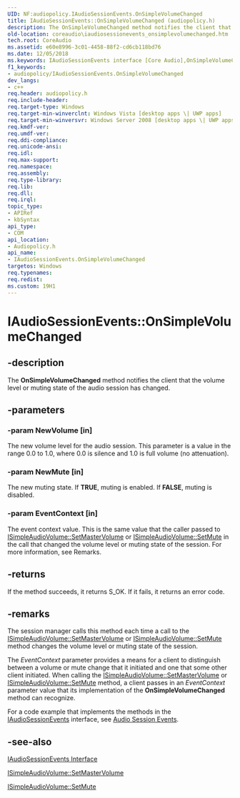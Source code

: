 ```yaml
---
UID: NF:audiopolicy.IAudioSessionEvents.OnSimpleVolumeChanged
title: IAudioSessionEvents::OnSimpleVolumeChanged (audiopolicy.h)
description: The OnSimpleVolumeChanged method notifies the client that the volume level or muting state of the audio session has changed.
old-location: coreaudio\iaudiosessionevents_onsimplevolumechanged.htm
tech.root: CoreAudio
ms.assetid: e60e8996-3c01-4458-88f2-cd6cb118bd76
ms.date: 12/05/2018
ms.keywords: IAudioSessionEvents interface [Core Audio],OnSimpleVolumeChanged method, IAudioSessionEvents.OnSimpleVolumeChanged, IAudioSessionEvents::OnSimpleVolumeChanged, IAudioSessionEventsOnSimpleVolumeChanged, OnSimpleVolumeChanged, OnSimpleVolumeChanged method [Core Audio], OnSimpleVolumeChanged method [Core Audio],IAudioSessionEvents interface, audiopolicy/IAudioSessionEvents::OnSimpleVolumeChanged, coreaudio.iaudiosessionevents_onsimplevolumechanged
f1_keywords:
- audiopolicy/IAudioSessionEvents.OnSimpleVolumeChanged
dev_langs:
- c++
req.header: audiopolicy.h
req.include-header: 
req.target-type: Windows
req.target-min-winverclnt: Windows Vista [desktop apps \| UWP apps]
req.target-min-winversvr: Windows Server 2008 [desktop apps \| UWP apps]
req.kmdf-ver: 
req.umdf-ver: 
req.ddi-compliance: 
req.unicode-ansi: 
req.idl: 
req.max-support: 
req.namespace: 
req.assembly: 
req.type-library: 
req.lib: 
req.dll: 
req.irql: 
topic_type:
- APIRef
- kbSyntax
api_type:
- COM
api_location:
- Audiopolicy.h
api_name:
- IAudioSessionEvents.OnSimpleVolumeChanged
targetos: Windows
req.typenames: 
req.redist: 
ms.custom: 19H1
---
```


# IAudioSessionEvents::OnSimpleVolumeChanged


## -description



The <b>OnSimpleVolumeChanged</b> method notifies the client that the volume level or muting state of the audio session has changed.




## -parameters




### -param NewVolume [in]

The new volume level for the audio session. This parameter is a value in the range 0.0 to 1.0, where 0.0 is silence and 1.0 is full volume (no attenuation).


### -param NewMute [in]

The new muting state. If <b>TRUE</b>, muting is enabled. If <b>FALSE</b>, muting is disabled.


### -param EventContext [in]

The event context value. This is the same value that the caller passed to <a href="https://docs.microsoft.com/windows/desktop/api/audioclient/nf-audioclient-isimpleaudiovolume-setmastervolume">ISimpleAudioVolume::SetMasterVolume</a> or <a href="https://docs.microsoft.com/windows/desktop/api/audioclient/nf-audioclient-isimpleaudiovolume-setmute">ISimpleAudioVolume::SetMute</a> in the call that changed the volume level or muting state of the session. For more information, see Remarks.


## -returns



If the method succeeds, it returns S_OK. If it fails, it returns an error code.




## -remarks



The session manager calls this method each time a call to the <a href="https://docs.microsoft.com/windows/desktop/api/audioclient/nf-audioclient-isimpleaudiovolume-setmastervolume">ISimpleAudioVolume::SetMasterVolume</a> or <a href="https://docs.microsoft.com/windows/desktop/api/audioclient/nf-audioclient-isimpleaudiovolume-setmute">ISimpleAudioVolume::SetMute</a> method changes the volume level or muting state of the session.

The <i>EventContext</i> parameter provides a means for a client to distinguish between a volume or mute change that it initiated and one that some other client initiated. When calling the <a href="https://docs.microsoft.com/windows/desktop/api/audioclient/nf-audioclient-isimpleaudiovolume-setmastervolume">ISimpleAudioVolume::SetMasterVolume</a> or <a href="https://docs.microsoft.com/windows/desktop/api/audioclient/nf-audioclient-isimpleaudiovolume-setmute">ISimpleAudioVolume::SetMute</a> method, a client passes in an <i>EventContext</i> parameter value that its implementation of the <b>OnSimpleVolumeChanged</b> method can recognize.

For a code example that implements the methods in the <a href="https://docs.microsoft.com/windows/desktop/api/audiopolicy/nn-audiopolicy-iaudiosessionevents">IAudioSessionEvents</a> interface, see <a href="https://docs.microsoft.com/windows/desktop/CoreAudio/audio-session-events">Audio Session Events</a>.




## -see-also




<a href="https://docs.microsoft.com/windows/desktop/api/audiopolicy/nn-audiopolicy-iaudiosessionevents">IAudioSessionEvents Interface</a>



<a href="https://docs.microsoft.com/windows/desktop/api/audioclient/nf-audioclient-isimpleaudiovolume-setmastervolume">ISimpleAudioVolume::SetMasterVolume</a>



<a href="https://docs.microsoft.com/windows/desktop/api/audioclient/nf-audioclient-isimpleaudiovolume-setmute">ISimpleAudioVolume::SetMute</a>
 

 

